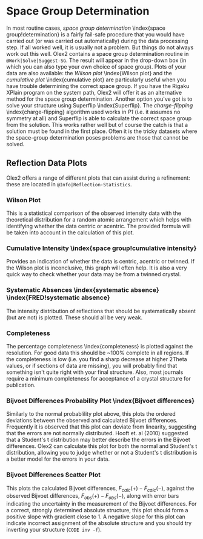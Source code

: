 # Space Group Determination

In most routine cases, *space group determination* \index{space group!determination} is a fairly fail-safe procedure that you would have carried out (or was carried out automatically) during the data processing step. If all worked well, it is usually not a problem. But things do not always work out this well.
Olex2 contains a space group determination routine in `@Work|Solve|Suggest-SG`. The result will appear in the drop-down box (in which you can also type your own choice of space group). Plots of your data are also available: the *Wilson plot* \index{Wilson plot} and the *cumulative plot* \index{cumulative plot} are particularly useful when you have trouble determining the correct space group.
If you have the Rigaku XPlain program on the system path, Olex2 will offer it as an alternative method for the space group determination.
Another option you've got is to solve your structure using Superflip \index{Superflip}. The *charge-flipping* \index{charge-flipping} algorithm used works in *P1* (i.e. it assumes no symmetry at all) and Superflip is able to calculate the correct space group from the solution. This works rather well but of course the catch is that a solution must be found in the first place. Often it is the tricky datasets where the space-group determination poses problems are those that cannot be solved.

## Reflection Data Plots
Olex2 offers a range of different plots that can assist during a refinement: these are located in `@Info|Reflection-Statistics`.

### Wilson Plot
This is a statistical comparison of the observed intensity data with the theoretical distribution for a random atomic arrangement which helps with identifying whether the data centric or acentric. The provided formula will be taken into account in the calculation of this plot.

### Cumulative Intensity \index{space group!cumulative intensity}
Provides an indication of whether the data is centric, acentric or twinned. If the Wilson plot is inconclusive, this graph will often help. It is also a very quick way to check whether your data may be from a twinned crystal.

### Systematic Absences \index{systematic absence} \index{FRED!systematic absence}
The intensity distribution of reflections that should be systematically absent (but are not) is plotted. These should all be very weak.

### Completeness
The percentage completeness \index{completeness} is plotted against the resolution. For good data this should be ~100% complete in all regions. If the completeness is low (i.e. you find a sharp decrease at higher 2Theta values, or if sections of data are missing), you will probably find that something isn't quite right with your final structure. Also, most journals require a minimum completeness for acceptance of a crystal structure for publication.

### Bijvoet Differences Probability Plot \index{Bijvoet differences}
Similarly to the normal probablility plot above, this plots the ordered deviations between the observed and calculated Bijvoet differences. Frequently it is observed that this plot can deviate from linearity, suggesting that the errors are not normally distributed. Hooft et. al (2010) suggested that a Student's t distribution may better describe the errors in the Bijvoet differences. Olex2 can calculate this plot for both the normal and Student's t distribution, allowing you to judge whether or not a Student's t distribution is a better model for the errors in your data.

### Bijvoet Differences Scatter Plot
This plots the calculated Bijvoet differences, $F_{calc}(+) - F_{calc}(-)$, against the observed Bijvoet differences, $F_{obs}(+) - F_{obs}(-)$, along with error bars indicating the uncertainty in the measurement of the Bijvoet differences. For a correct, strongly determined absolute structure, this plot should form a positive slope with gradient close to 1. A negative slope for this plot can indicate incorrect assignment of the absolute structure and you should try inverting your structure (`CODE inv -f`).
